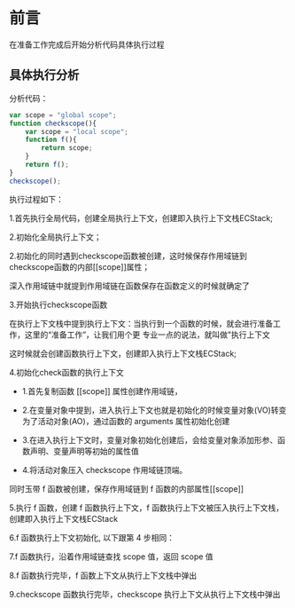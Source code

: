 # 前言
在准备工作完成后开始分析代码具体执行过程

## 具体执行分析
分析代码：

```javascript
var scope = "global scope";
function checkscope(){
    var scope = "local scope";
    function f(){
        return scope;
    }
    return f();
}
checkscope();
```

执行过程如下：

1.首先执行全局代码，创建全局执行上下文，创建即入执行上下文栈ECStack;

2.初始化全局执行上下文；

2.初始化的同时遇到checkscope函数被创建，这时候保存作用域链到checkscope函数的内部[[scope]]属性；

深入作用域链中就提到作用域链在函数保存在函数定义的时候就确定了

3.开始执行checkscope函数

在执行上下文栈中提到执行上下文：当执行到一个函数的时候，就会进行准备工作，这里的“准备工作”，让我们用个更
专业一点的说法，就叫做"执行上下文

这时候就会创建函数执行上下文，创建即入执行上下文栈ECStack;

4.初始化check函数的执行上下文

  * 1.首先复制函数 [[scope]] 属性创建作用域链，
  
  * 2.在变量对象中提到，进入执行上下文也就是初始化的时候变量对象(VO)转变为了活动对象(AO)，通过函数的 arguments 属性初始化创建
  
  * 3.在进入执行上下文时，变量对象初始化创建后，会给变量对象添加形参、函数声明、变量声明等初始的属性值
  
  * 4.将活动对象压入 checkscope 作用域链顶端。
  
同时玉带 f 函数被创建，保存作用域链到 f 函数的内部属性[[scope]]

5.执行 f 函数，创建 f 函数执行上下文，f 函数执行上下文被压入执行上下文栈，创建即入执行上下文栈ECStack

6.f 函数执行上下文初始化, 以下跟第 4 步相同：

7.f 函数执行，沿着作用域链查找 scope 值，返回 scope 值

8.f 函数执行完毕，f 函数上下文从执行上下文栈中弹出

9.checkscope 函数执行完毕，checkscope 执行上下文从执行上下文栈中弹出



  
